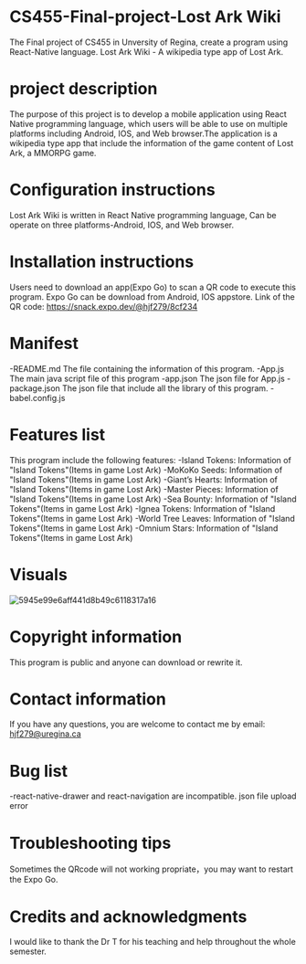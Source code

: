 # CS455-Final-project-Lost Ark Wiki
The Final project of CS455 in Unversity of Regina, create a program using React-Native language.
Lost Ark Wiki - A wikipedia type app of Lost Ark.
# project description
The purpose of this project is to develop a mobile application using React Native programming language, which users will be able to use on multiple
platforms including Android, IOS, and Web browser.The application is a wikipedia type app that include the information of the game content of Lost Ark, a MMORPG game.
# Configuration instructions
Lost Ark Wiki is written in React Native programming language, Can be operate on three platforms-Android, IOS, and Web browser.
# Installation instructions
Users need to download an app(Expo Go) to scan a QR code to execute this program.
Expo Go can be download from Android, IOS appstore. 
Link of the QR code: https://snack.expo.dev/@hjf279/8cf234
# Manifest
-README.md
 The file containing the information of this program.
-App.js
 The main java script file of this program
-app.json
 The json file for App.js
-package.json
 The json file that include all the library of this program.
-babel.config.js
# Features list
This program include the following features:
-Island Tokens: Information of "Island Tokens"(Items in game Lost Ark)
-MoKoKo Seeds: Information of "Island Tokens"(Items in game Lost Ark)
-Giant’s Hearts: Information of "Island Tokens"(Items in game Lost Ark)
-Master Pieces: Information of "Island Tokens"(Items in game Lost Ark)
-Sea Bounty: Information of "Island Tokens"(Items in game Lost Ark)
-Ignea Tokens: Information of "Island Tokens"(Items in game Lost Ark)
-World Tree Leaves: Information of "Island Tokens"(Items in game Lost Ark)
-Omnium Stars: Information of "Island Tokens"(Items in game Lost Ark)
# Visuals
![5945e99e6aff441d8b49c6118317a16](https://user-images.githubusercontent.com/103446557/162885595-93ce78d6-101a-495d-b5f6-cbec3c788ae2.jpg)
# Copyright information
This program is public and anyone can download or rewrite it.
# Contact information
If you have any questions, you are welcome to contact me by email: hjf279@uregina.ca
# Bug list
-react-native-drawer and react-navigation are incompatible.
json file upload error
# Troubleshooting tips
Sometimes the QRcode will not working propriate，you may want to restart the Expo Go.
# Credits and acknowledgments
I would like to thank the Dr T for his teaching and help throughout the whole semester.
